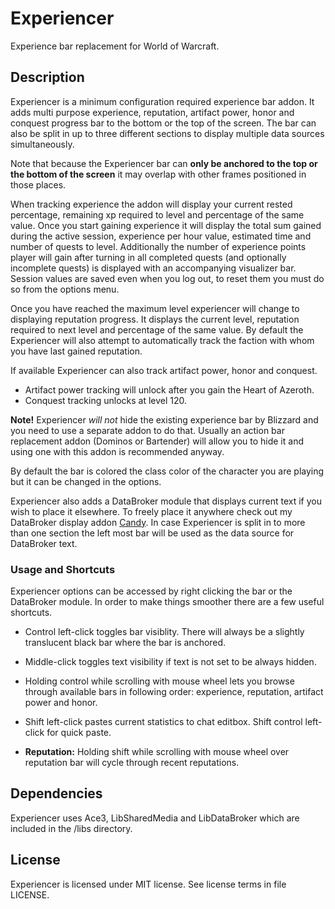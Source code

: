 # Experiencer
Experience bar replacement for World of Warcraft.

## Description
Experiencer is a minimum configuration required experience bar addon. It adds multi purpose experience, reputation, artifact power, honor and conquest progress bar to the bottom or the top of the screen. The bar can also be split in up to three different sections to display multiple data sources simultaneously. 

Note that because the Experiencer bar can **only be anchored to the top or the bottom of the screen** it may overlap with other frames positioned in those places.

When tracking experience the addon will display your current rested percentage, remaining xp required to level and percentage of the same value. Once you start gaining experience it will display the total sum gained during the active session, experience per hour value, estimated time and number of quests to level. Additionally the number of experience points player will gain after turning in all completed quests (and optionally incomplete quests) is displayed with an accompanying visualizer bar. Session values are saved even when you log out, to reset them you must do so from the options menu.

Once you have reached the maximum level experiencer will change to displaying reputation progress. It displays the current level, reputation required to next level and percentage of the same value. By default the Experiencer will also attempt to automatically track the faction with whom you have last gained reputation.

If available Experiencer can also track artifact power, honor and conquest.
* Artifact power tracking will unlock after you gain the Heart of Azeroth.
* Conquest tracking unlocks at level 120.

**Note!** Experiencer *will not* hide the existing experience bar by Blizzard and you need to use a separate addon to do that. Usually an action bar replacement addon (Dominos or Bartender) will allow you to hide it and using one with this addon is recommended anyway.

By default the bar is colored the class color of the character you are playing but it can be changed in the options.

Experiencer also adds a DataBroker module that displays current text if you wish to place it elsewhere. To freely place it anywhere check out my DataBroker display addon [Candy](https://www.curseforge.com/wow/addons/candy). In case Experiencer is split in to more than one section the left most bar will be used as the data source for DataBroker text.

### Usage and Shortcuts

Experiencer options can be accessed by right clicking the bar or the DataBroker module. In order to make things smoother there are a few useful shortcuts.

* Control left-click toggles bar visiblity. There will always be a slightly translucent black bar where the bar is anchored.
* Middle-click toggles text visibility if text is not set to be always hidden.
* Holding control while scrolling with mouse wheel lets you browse through available bars in following order: experience, reputation, artifact power and honor.
* Shift left-click pastes current statistics to chat editbox. Shift control left-click for quick paste.

* **Reputation:** Holding shift while scrolling with mouse wheel over reputation bar will cycle through recent reputations.

## Dependencies
Experiencer uses Ace3, LibSharedMedia and LibDataBroker which are included in the /libs directory.

## License
Experiencer is licensed under MIT license. See license terms in file LICENSE.

